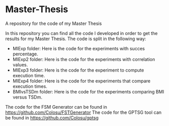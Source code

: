 # Master-Thesis
A repository for the code of my Master Thesis

In this repository you can find all the code I developed in order to get the results for my Master Thesis.
The code is split in the following way:
- MIExp folder: Here is the code for the experiments with succes percentage.
- MIExp2 folder: Here is the code for the experiments with correlation values.
- MIExp3 folder: Here is the code for the experiment to compute execution time.
- MIExp4 folder: Here is the code for the experiments that compare execution times.
- BMIvsTSDm folder: Here is the code for the experiments comparing BMI versus TSDm.

The code for the FSM Generator can be found in https://github.com/Colosu/FSTGenerator
The code for the GPTSG tool can be found in https://github.com/Colosu/gptsg
